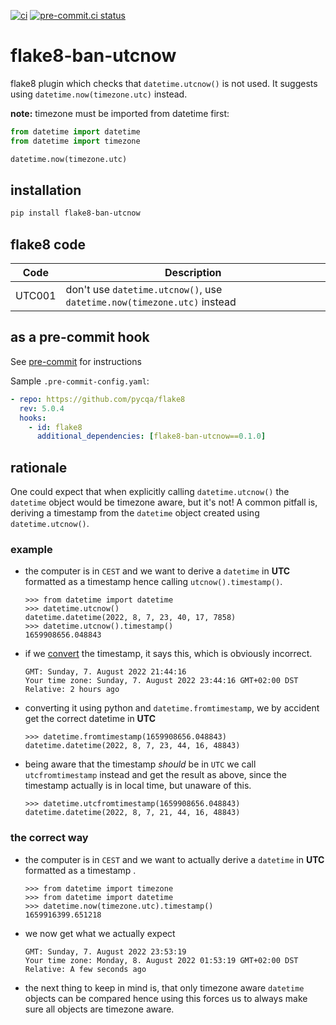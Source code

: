 [![ci](https://github.com/jkittner/flake8-ban-utcnow/workflows/ci/badge.svg)](https://github.com/jkittner/flake8-ban-utcnow/actions?query=workflow%3Aci)
[![pre-commit.ci status](https://results.pre-commit.ci/badge/github/jkittner/flake8-ban-utcnow/master.svg)](https://results.pre-commit.ci/latest/github/jkittner/flake8-ban-utcnow/master)

# flake8-ban-utcnow

flake8 plugin which checks that `datetime.utcnow()` is not used. It suggests using `datetime.now(timezone.utc)` instead.

**note:** timezone must be imported from datetime first:

```python
from datetime import datetime
from datetime import timezone

datetime.now(timezone.utc)
```

## installation

```bash
pip install flake8-ban-utcnow
```

## flake8 code

| Code   | Description                                                             |
| ------ | ----------------------------------------------------------------------- |
| UTC001 | don't use `datetime.utcnow()`, use `datetime.now(timezone.utc)` instead |

## as a pre-commit hook

See [pre-commit](https://pre-commit.com) for instructions

Sample `.pre-commit-config.yaml`:

```yaml
- repo: https://github.com/pycqa/flake8
  rev: 5.0.4
  hooks:
    - id: flake8
      additional_dependencies: [flake8-ban-utcnow==0.1.0]
```

## rationale

One could expect that when explicitly calling `datetime.utcnow()` the `datetime`
object would be timezone aware, but it's not! A common pitfall is, deriving a
timestamp from the `datetime` object created using `datetime.utcnow()`.

### example

- the computer is in `CEST` and we want to derive a `datetime` in **UTC**
  formatted as a timestamp hence calling `utcnow().timestamp()`.

  ```pycon
  >>> from datetime import datetime
  >>> datetime.utcnow()
  datetime.datetime(2022, 8, 7, 23, 40, 17, 7858)
  >>> datetime.utcnow().timestamp()
  1659908656.048843
  ```

- if we [convert](https://www.epochconverter.com/) the timestamp, it says this,
  which is obviously incorrect.

  ```
  GMT: Sunday, 7. August 2022 21:44:16
  Your time zone: Sunday, 7. August 2022 23:44:16 GMT+02:00 DST
  Relative: 2 hours ago
  ```

- converting it using python and `datetime.fromtimestamp`, we by accident get
  the correct datetime in **UTC**

  ```pycon
  >>> datetime.fromtimestamp(1659908656.048843)
  datetime.datetime(2022, 8, 7, 23, 44, 16, 48843)
  ```

- being aware that the timestamp _should_ be in `UTC` we call `utcfromtimestamp`
  instead and get the result as above, since the timestamp actually is in local
  time, but unaware of this.

  ```pycon
  >>> datetime.utcfromtimestamp(1659908656.048843)
  datetime.datetime(2022, 8, 7, 21, 44, 16, 48843)
  ```

### the correct way

- the computer is in `CEST` and we want to actually derive a `datetime` in **UTC**
  formatted as a timestamp .

  ```pycon
  >>> from datetime import timezone
  >>> from datetime import datetime
  >>> datetime.now(timezone.utc).timestamp()
  1659916399.651218
  ```

- we now get what we actually expect

  ```
  GMT: Sunday, 7. August 2022 23:53:19
  Your time zone: Monday, 8. August 2022 01:53:19 GMT+02:00 DST
  Relative: A few seconds ago
  ```

- the next thing to keep in mind is, that only timezone aware `datetime` objects
  can be compared hence using this forces us to always make sure all objects are
  timezone aware.
